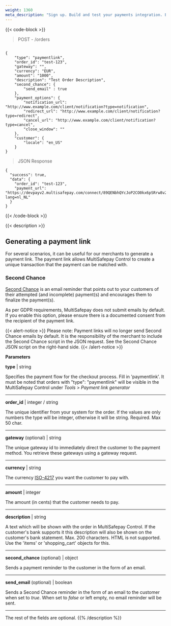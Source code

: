 ```yaml
---
weight: 1360
meta_description: "Sign up. Build and test your payments integration. Explore our products and services. Use our API Reference, SDKs, and wrappers. Get support."
---
```

{{< code-block >}}
> POST - /orders

```shell

{
    "type": "paymentlink",
    "order_id": "test-123",
    "gateway": "",
    "currency": "EUR",
    "amount": "1000",
    "description": "Test Order Description",
    "second_chance": { 
        "send_email" : true
    },
    "payment_options": {
        "notification_url": "http://www.example.com/client/notification?type=notification",
        "redirect_url": "http://www.example.com/client/notification?type=redirect",
        "cancel_url": "http://www.example.com/client/notification?type=cancel",
        "close_window": ""
    },
    "customer": {
        "locale": "en_US"
    }
}
```


> JSON Response


```shell 
{
  "success": true,
  "data": {
    "order_id": "test-123",
    "payment_url": "https://devpayv2.multisafepay.com/connect/89QENbhQYcJoP2CO0kx6pSRrw8v2JFnTynr/?lang=nl_NL"
  }
}
```
{{< /code-block >}}

{{< description >}}
## Generating a payment link

For several scenarios, it can be useful for our merchants to generate a payment link. The payment link allows MultiSafepay Control to create a unique transaction that the payment can be matched with.

### Second Chance

[Second Chance](https://docs.multisafepay.com/tools/second-chance/how-does-it-work) is an email reminder that points out to your customers of their attempted (and incomplete) payment(s) and encourages them to finalize the payment(s).

As per GDPR requirements, MultiSafepay does not submit emails by default. If you enable this option, please ensure there is a documented consent from the recipient of the payment link.

{{< alert-notice >}} Please note: Payment links will no longer send Second Chance emails by default. It is the responsibility of the merchant to include the Second Chance script in the JSON request. See the Second Chance JSON script on the right-hand side. {{< /alert-notice >}}


**Parameters**

__type__ | string

Specifies the payment flow for the checkout process. Fill in 'paymentlink'. It must be noted that orders with "type": "paymentlink" will be visible in the MultiSafepay Control under _Tools_ > _Payment link generator_


----------------
__order_id__ | integer / string

The unique identifier from your system for the order. If the values are only numbers the type will be integer, otherwise it will be string.  Required. Max 50 char.  

----------------
__gateway__ (optional) | string 

The unique gateway id to immediately direct the customer to the payment method. You retrieve these gateways using a gateway request.

----------------
__currency__ | string

The currency [ISO-4217](https://www.iso.org/iso-4217-currency-codes.html) you want the customer to pay with. 

----------------
__amount__ | integer

The amount (in cents) that the customer needs to pay.

----------------
__description__ | string

A text which will be shown with the order in MultiSafepay Control. If the customer's bank supports it this description will also be shown on the customer's bank statement. Max. 200 characters. HTML is not supported. Use the 'items' or 'shopping_cart' objects for this.

----------------

__second_chance__ (optional) | object

Sends a payment reminder to the customer in the form of an email.

----------------

__send_email__ (optional) | boolean

Sends a Second Chance reminder in the form of an email to the customer when set to _true_. When set to _false_ or left empty, no email reminder will be sent.

----------------

The rest of the fields are optional.
{{% /description %}}